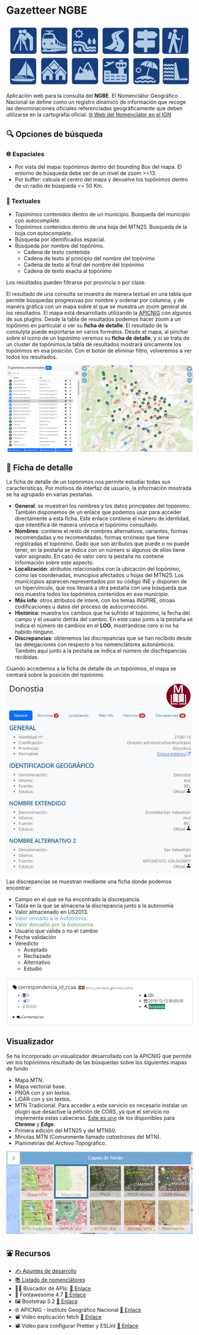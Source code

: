 # Gazetteer NGBE

<link rel="stylesheet" href="https://maxcdn.bootstrapcdn.com/font-awesome/4.6.1/css/font-awesome.min.css">


<div class="img-content" style="display:flex; justify-content: center;">
  <img src="src/img/jumbotron.png">
</div>

Aplicación web para la consulta del **NGBE**. El Nomenclátor Geográfico Nacional se define como un registro dinámico de información que recoge las denominaciones oficiales referenciadas geográficamente que deben utilizarse en la cartografía oficial. [🌐 Web del Nomenclator en el IGN](https://www.ign.es/web/ign/portal/rcc-area-rcc)

## 🔍 Opciones de búsqueda

### 🌐 Espaciales

* Por vista del mapa: topónimos dentro del bounding Box del mapa. El entorno de búsqueda debe ser de un nivel de zoom >=13.
* Por buffer: calcula el centro del mapa y devuelve los topónimos dentro de un radio de búsqueda <= 50 Km.
  
### 🔬 Textuales

* Topónimos contenidos dentro de un municipio. Busqueda del municipio con *autocomplete*.
* Topónimos contenidos dentro de una hoja del MTN25. Busqueda de la hoja con *autocomplete*.
* Búsqueda por identificados espacial.
* Búsqueda por nombre del topónimo.
  * Cadena de texto contenida
  * Cadena de texto al principio del nombre del topónimo
  * Cadena de texto al final del nombre del topónimo
  * Cadena de texto exacta al topónimo

Los resultados pueden filtrarse por provincia o por clase.

El resultado de una consulta se muestra de manera textual en una tabla que permite búsquedas progresivas por nombre y ordenar por columna, y de manera gráfica con un mapa sobre el que se muestra un zoom general de los resultados. El mapa está desarrollado utilizando la [APICNIG](https://github.com/IGN-CNIG/API-CNIG) con algunos de sus plugins. 
Desde la tabla de resultados podemos hacer zoom a un topónimo en particular o ver su **ficha de detalle**. El resultado de la consulyta puede exportarse en varios formatos. Desde el mapa, al pinchar sobre el icono de un topónimo veremos su **ficha de detalle**, y si se trata de un cluster de topónimos,la tabla de resultados mostrará únicamente los topónimos en esa posición. Con el botón de eliminar filtro, volveremos a ver todos los resultados.

<div class="img-content" style="display:flex; justify-content: center;">
  <img src="assets/help_resultado.jpg">
</div>

## 🎨 Ficha de detalle

La ficha de detalle de un topónimos nos permite estudiar todas sus características. Por motivos de interfaz de usuario, la información mostrada se ha agrupado en varias pestañas.

* **General**: se muestran los nombres y los datos principales del topónimo. También disponemos de un enlace que podemos usar para acceder directamente a esta ficha. Este enlace contiene el número de identidad, que intentifica de manera unívoca el topónimo consultado.
* **Nombres**: contiene el resto de nombres alternativos, variantes, formas recomendadas y no recomendadas, formas erróneas que tiene registradas el topónimo. Dado que son atributos que puede o no  puede tener, en la pestaña se indica con un número si algunos de ellos tiene valor asignado. En caso de valor cero la pestaña no contiene información sobre este aspecto.
* **Localización**: atributos relacionados con la ubicación del topónimo, como las coordenadas, muncipios afectados u hojas del MTN25. Los municicpios aparecen representados por su código INE y disponen de un hipervínculo, que nos llevará a otra pestaña con una búsqueda que nos muestra todos los topónimos contenidos en ese municipio.
* **Más info**: otros atributos de interé, con los temas INSPIRE, otroas codificaciones u datos del proceso de autocorrección.
* **Histórico**: muestra los cambios que ha sufrido el topónimo, la fecha del campo y el usuario detrás del cambio. En este caso junto a la pestaña se indica el número de cambios en el **LOG**, mostrándose cero si no ha habido ninguno.
* **Discrepancias**: obtenemos las discrepancias que se han recibido desde las delegaciones con respecto a los nomenclátores autonómicos. También aquí junto a la pestaña se indica el número de discfrepancias recibidas.

Cuando accedemos a la ficha de detalle de un topónimos, el mapa se centrará sobre la posición del topónimo.


<div class="img-content" style="display:flex; justify-content: center;">
  <img src="assets/help_detail.jpg">
</div>

Las discrepancias se muestran mediante una ficha donde podemos encontrar:

* Campo en el que se ha encontrado la discrepancia.
* Tabla en la que se almacena la discrepancia junto a la autonomía
* <i class="fa fa-database"></i> Valor almacenado en US2013.
* <span style="color:#6699CC;"><i class="fa fa-paper-plane"></i> Valor enviado a la Autonomía.</span>
* <span style="color:#669966;"><i class="fa fa-lightbulb-o"></i> Valor devuelto por la Autonomía.</span>
* <i class="fa fa-user" aria-hidden="true"></i> Usuario que valida o no el cambio
* <i class="fa fa-calendar" aria-hidden="true"></i> Fecha validación
* <i class="fa fa-gavel" aria-hidden="true"></i> Veredicto
  * Aceptado
  * Rechazado
  * Alternativo
  * Estudio

<div class="img-content" style="display:flex; justify-content: center;">
  <img src="assets/helper_descrepancia.jpg">
</div>

## Visualizador

Se ha incorporado un visualizador desarrollado con la APICNIG que permite ver los topónimos resultado de las búsquedas sobre los siguientes mapas de fondo

* Mapa MTN.
* Mapa vectorial base.
* PNOA con y sin textos.
* LiDAR con y sin textos.
* MTN Tradicional. Para acceder a este servicio es necesario instalar un plugin que desactive la petición de CORS, ya que el servicio no implementa estas cabeceras. [Este es uno](https://chrome.google.com/webstore/detail/cors-unblock/lfhmikememgdcahcdlaciloancbhjino) de los disponibles para **Chrome** y **Edge**.
* Primera edición del MTN25 y del MTN50.
* Minutas MTN (Comunmente llamado *catastrones* del MTN).
* Planimetrías del Archivo Topográfico.


<div class="img-content" style="display:flex; justify-content: center;">
  <img src="assets/help_mapas-fondo.jpg">
</div>




## ⛲️ Recursos

* [✍️ Apuntes de desarrollo](develnotes.md)
* [📚 Listado de nomenclátores](lista-nomenclators.md)
* 🕵️‍♂️ Buscador de APIs: [🔗 Enlace](https://rapidapi.com/)
* 🎨 Fontawesome 4.7 [🔗 Enlace](https://fontawesome.com/v4/icons/)
* 🖼 Bootstrap 5.2 [🔗 Enlace](https://getbootstrap.com/docs/5.2/getting-started/introduction/)
* 🌐 APICNIG - Instituto Geográfico Nacional  [🔗 Enlace](https://plataforma.idee.es/cnig-api)
* 📽 Vídeo explicación fetch [🔗 Enlace](https://www.youtube.com/watch?v=FJ-w0tf3d_w)
* 📽 Vídeo para configurar Prettier y ESLint [🔗 Enlace](https://dev.to/mrluisfer/configurar-eslint-prettier-junto-con-vscode-3h00)

